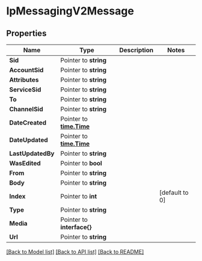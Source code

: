 # IpMessagingV2Message

## Properties

Name | Type | Description | Notes
------------ | ------------- | ------------- | -------------
**Sid** | Pointer to **string** |  |
**AccountSid** | Pointer to **string** |  |
**Attributes** | Pointer to **string** |  |
**ServiceSid** | Pointer to **string** |  |
**To** | Pointer to **string** |  |
**ChannelSid** | Pointer to **string** |  |
**DateCreated** | Pointer to [**time.Time**](time.Time.md) |  |
**DateUpdated** | Pointer to [**time.Time**](time.Time.md) |  |
**LastUpdatedBy** | Pointer to **string** |  |
**WasEdited** | Pointer to **bool** |  |
**From** | Pointer to **string** |  |
**Body** | Pointer to **string** |  |
**Index** | Pointer to **int** |  |[default to 0]
**Type** | Pointer to **string** |  |
**Media** | Pointer to **interface{}** |  |
**Url** | Pointer to **string** |  |

[[Back to Model list]](../README.md#documentation-for-models) [[Back to API list]](../README.md#documentation-for-api-endpoints) [[Back to README]](../README.md)


